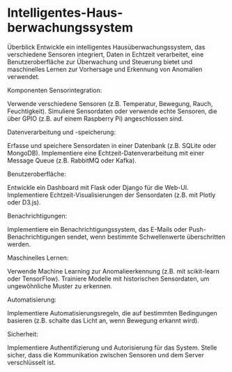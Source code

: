 # Intelligentes-Haus-berwachungssystem
Überblick
Entwickle ein intelligentes Hausüberwachungssystem, das verschiedene Sensoren integriert, Daten in Echtzeit verarbeitet, eine Benutzeroberfläche zur Überwachung und Steuerung bietet und maschinelles Lernen zur Vorhersage und Erkennung von Anomalien verwendet.

Komponenten
Sensorintegration:

Verwende verschiedene Sensoren (z.B. Temperatur, Bewegung, Rauch, Feuchtigkeit).
Simuliere Sensordaten oder verwende echte Sensoren, die über GPIO (z.B. auf einem Raspberry Pi) angeschlossen sind.

Datenverarbeitung und -speicherung:

Erfasse und speichere Sensordaten in einer Datenbank (z.B. SQLite oder MongoDB).
Implementiere eine Echtzeit-Datenverarbeitung mit einer Message Queue (z.B. RabbitMQ oder Kafka).

Benutzeroberfläche:

Entwickle ein Dashboard mit Flask oder Django für die Web-UI.
Implementiere Echtzeit-Visualisierungen der Sensordaten (z.B. mit Plotly oder D3.js).

Benachrichtigungen:

Implementiere ein Benachrichtigungssystem, das E-Mails oder Push-Benachrichtigungen sendet, wenn bestimmte Schwellenwerte überschritten werden.

Maschinelles Lernen:

Verwende Machine Learning zur Anomalieerkennung (z.B. mit scikit-learn oder TensorFlow).
Trainiere Modelle mit historischen Sensordaten, um ungewöhnliche Muster zu erkennen.

Automatisierung:

Implementiere Automatisierungsregeln, die auf bestimmten Bedingungen basieren (z.B. schalte das Licht an, wenn Bewegung erkannt wird).

Sicherheit:

Implementiere Authentifizierung und Autorisierung für das System.
Stelle sicher, dass die Kommunikation zwischen Sensoren und dem Server verschlüsselt ist.
